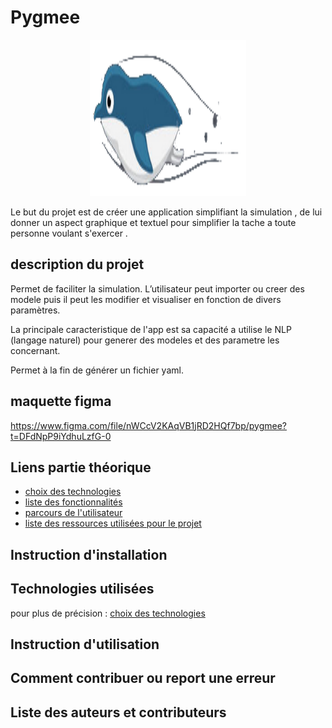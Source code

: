 # Pygmee

<p align="center"><img src="./src/assets/logo_pygmee.png" width="250" height="250"></p>

Le but du projet est de créer une application simplifiant la simulation , de lui donner un aspect graphique et textuel pour simplifier la tache a toute personne voulant s'exercer .

## description du projet

Permet de faciliter la simulation. L’utilisateur peut importer ou creer des modele puis il peut les modifier et visualiser en fonction de divers paramètres.

La principale caracteristique de l'app est sa capacité a utilise le NLP (langage naturel) pour generer des modeles et des parametre les concernant.

Permet à la fin de générer un fichier yaml.

## maquette figma

https://www.figma.com/file/nWCcV2KAqVB1jRD2HQf7bp/pygmee?t=DFdNpP9iYdhuLzfG-0

## Liens partie théorique

* [choix des technologies](./Théorique/markdown/choix_technologies.md)
* [liste des fonctionnalités](./Théorique/markdown/liste_fonctionnalités.md)
* [parcours de l'utilisateur](./Théorique/markdown/parcours_utilisateur.md)
* [liste des ressources utilisées pour le projet](./Théorique/markdown/ressources_utilisées.md)

## Instruction d'installation

## Technologies utilisées

pour plus de précision : [choix des technologies](https://github.com/DonatFortini/Gorfou/blob/main/Th%C3%A9orique/markdown/choix_technologies.md)

## Instruction d'utilisation

## Comment contribuer ou report une erreur

## Liste des auteurs et contributeurs
